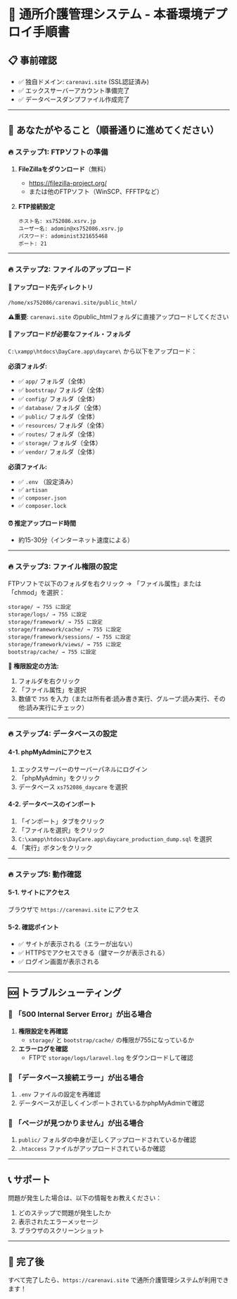 # 🚀 通所介護管理システム - 本番環境デプロイ手順書

## 📋 事前確認
- ✅ 独自ドメイン: `carenavi.site` (SSL認証済み)
- ✅ エックスサーバーアカウント準備完了
- ✅ データベースダンプファイル作成完了

---

## 🎯 あなたがやること（順番通りに進めてください）

### 🔥 ステップ1: FTPソフトの準備
1. **FileZillaをダウンロード**（無料）
   - https://filezilla-project.org/
   - または他のFTPソフト（WinSCP、FFFTPなど）

2. **FTP接続設定**
   ```
   ホスト名: xs752086.xsrv.jp
   ユーザー名: adomin@xs752086.xsrv.jp
   パスワード: adominist321655468
   ポート: 21
   ```

---

### 🔥 ステップ2: ファイルのアップロード

#### 📂 アップロード先ディレクトリ
```
/home/xs752086/carenavi.site/public_html/
```
**⚠️重要**: `carenavi.site` のpublic_htmlフォルダに直接アップロードしてください

#### 📁 アップロードが必要なファイル・フォルダ
`C:\xampp\htdocs\DayCare.app\daycare\` から以下をアップロード：

**必須フォルダ:**
- ✅ `app/` フォルダ（全体）
- ✅ `bootstrap/` フォルダ（全体）
- ✅ `config/` フォルダ（全体）
- ✅ `database/` フォルダ（全体）
- ✅ `public/` フォルダ（全体）
- ✅ `resources/` フォルダ（全体）
- ✅ `routes/` フォルダ（全体）
- ✅ `storage/` フォルダ（全体）
- ✅ `vendor/` フォルダ（全体）

**必須ファイル:**
- ✅ `.env` （設定済み）
- ✅ `artisan`
- ✅ `composer.json`
- ✅ `composer.lock`

#### ⏰ 推定アップロード時間
- 約15-30分（インターネット速度による）

---

### 🔥 ステップ3: ファイル権限の設定

FTPソフトで以下のフォルダを右クリック → 「ファイル属性」または「chmod」を選択：

```
storage/ → 755 に設定
storage/logs/ → 755 に設定
storage/framework/ → 755 に設定
storage/framework/cache/ → 755 に設定
storage/framework/sessions/ → 755 に設定
storage/framework/views/ → 755 に設定
bootstrap/cache/ → 755 に設定
```

**📝 権限設定の方法:**
1. フォルダを右クリック
2. 「ファイル属性」を選択
3. 数値で `755` を入力（または所有者:読み書き実行、グループ:読み実行、その他:読み実行にチェック）

---

### 🔥 ステップ4: データベースの設定

#### 4-1. phpMyAdminにアクセス
1. エックスサーバーのサーバーパネルにログイン
2. 「phpMyAdmin」をクリック
3. データベース `xs752086_daycare` を選択

#### 4-2. データベースのインポート
1. 「インポート」タブをクリック
2. 「ファイルを選択」をクリック
3. `C:\xampp\htdocs\DayCare.app\daycare_production_dump.sql` を選択
4. 「実行」ボタンをクリック

---

### 🔥 ステップ5: 動作確認

#### 5-1. サイトにアクセス
ブラウザで `https://carenavi.site` にアクセス

#### 5-2. 確認ポイント
- ✅ サイトが表示される（エラーが出ない）
- ✅ HTTPSでアクセスできる（鍵マークが表示される）
- ✅ ログイン画面が表示される

---

## 🆘 トラブルシューティング

### 🚨 「500 Internal Server Error」が出る場合
1. **権限設定を再確認**
   - `storage/` と `bootstrap/cache/` の権限が755になっているか
2. **エラーログを確認**
   - FTPで `storage/logs/laravel.log` をダウンロードして確認

### 🚨 「データベース接続エラー」が出る場合
1. `.env` ファイルの設定を再確認
2. データベースが正しくインポートされているかphpMyAdminで確認

### 🚨 「ページが見つかりません」が出る場合
1. `public/` フォルダの中身が正しくアップロードされているか確認
2. `.htaccess` ファイルがアップロードされているか確認

---

## 📞 サポート
問題が発生した場合は、以下の情報をお教えください：
1. どのステップで問題が発生したか
2. 表示されたエラーメッセージ
3. ブラウザのスクリーンショット

---

## 🎉 完了後
すべて完了したら、`https://carenavi.site` で通所介護管理システムが利用できます！